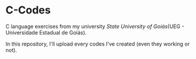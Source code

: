 # C-Codes
C language exercises from my university _State University of Goiás_(UEG - Universidade Estadual de Goiás).

 

In this repository, I'll upload every codes I've created (even they working or not). 
